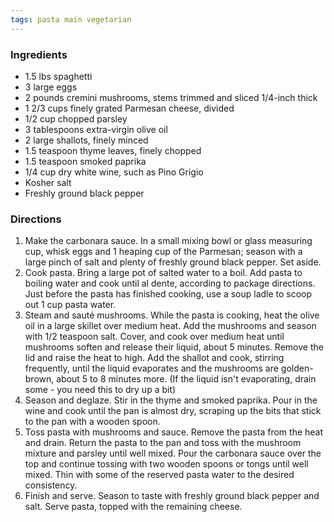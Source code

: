 ```yaml
---
tags: pasta main vegetarian
---
```


### Ingredients
* 1.5 lbs spaghetti
* 3 large eggs
* 2 pounds cremini mushrooms, stems trimmed and sliced 1/4-inch thick
* 1 2/3 cups finely grated Parmesan cheese, divided
* 1/2 cup chopped parsley
* 3 tablespoons extra-virgin olive oil
* 2 large shallots, finely minced
* 1.5 teaspoon thyme leaves, finely chopped
* 1.5 teaspoon smoked paprika
* 1/4 cup dry white wine, such as Pino Grigio
* Kosher salt
* Freshly ground black pepper

### Directions
1. Make the carbonara sauce. In a small mixing bowl or glass measuring cup, whisk eggs and 1 heaping cup of the Parmesan; season with a large pinch of salt and plenty of freshly ground black pepper. Set aside.
1. Cook pasta. Bring a large pot of salted water to a boil. Add pasta to boiling water and cook until al dente, according to package directions. Just before the pasta has finished cooking, use a soup ladle to scoop out 1 cup pasta water.
1. Steam and sauté mushrooms. While the pasta is cooking, heat the olive oil in a large skillet over medium heat. Add the mushrooms and season with 1/2 teaspoon salt. Cover, and cook over medium heat until mushrooms soften and release their liquid, about 5 minutes. Remove the lid and raise the heat to high. Add the shallot and cook, stirring frequently, until the liquid evaporates and the mushrooms are golden-brown, about 5 to 8 minutes more. (If the liquid isn't evaporating, drain some - you need this to dry up a bit)
1. Season and deglaze. Stir in the thyme and smoked paprika. Pour in the wine and cook until the pan is almost dry, scraping up the bits that stick to the pan with a wooden spoon.
1. Toss pasta with mushrooms and sauce. Remove the pasta from the heat and drain. Return the pasta to the pan and toss with the mushroom mixture and parsley until well mixed. Pour the carbonara sauce over the top and continue tossing with two wooden spoons or tongs until well mixed. Thin with some of the reserved pasta water to the desired consistency.
1. Finish and serve. Season to taste with freshly ground black pepper and salt. Serve pasta, topped with the remaining cheese.